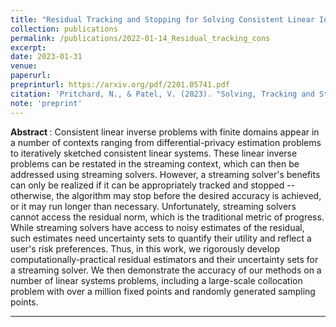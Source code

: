 ```yaml
---
title: "Residual Tracking and Stopping for Solving Consistent Linear Inverse Problems with Finite Domains"
collection: publications
permalink: /publications/2022-01-14_Residual_tracking_cons
excerpt: 
date: 2023-01-31
venue: 
paperurl:
preprinturl: https://arxiv.org/pdf/2201.05741.pdf
citation: 'Pritchard, N., & Patel, V. (2023). "Solving, Tracking and Stopping Streaming Linear Inverse Problems." <i>arXiv preprint arXiv:2201.05741</i>.'
note: 'preprint'
---
```

<b> Abstract </b>:
Consistent linear inverse problems with finite domains appear in a number of contexts ranging from differential-privacy estimation problems to iteratively sketched consistent linear systems. These linear inverse problems can be restated in the streaming context, which can then be addressed using streaming solvers. However, a streaming solver's benefits can only be realized if it can be appropriately tracked and stopped -- otherwise, the algorithm may stop before the desired accuracy is achieved, or it may run longer than necessary. Unfortunately, streaming solvers cannot access the residual norm, which is the traditional metric of progress. While streaming solvers have access to noisy estimates of the residual, such estimates need uncertainty sets to quantify their utility and reflect a user's risk preferences. Thus, in this work, we rigorously develop computationally-practical residual estimators and their uncertainty sets for a streaming solver. We then demonstrate the accuracy of our methods on a number of linear systems problems, including a large-scale collocation problem with over a million fixed points and randomly generated sampling points.

---
